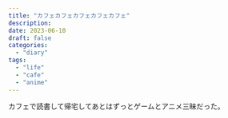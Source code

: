 ```yaml
---
title: "カフェカフェカフェカフェカフェ"
description:
date: 2023-06-10
draft: false
categories:
  - "diary"
tags:
  - "life"
  - "cafe"
  - "anime"
---
```


カフェで読書して帰宅してあとはずっとゲームとアニメ三昧だった。
